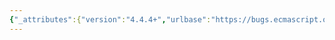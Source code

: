 ```yaml
---
{"_attributes":{"version":"4.4.4+","urlbase":"https://bugs.ecmascript.org/","maintainer":"dherman@mozilla.com"},"bug":{"bug_id":1061,"creation_ts":"2012-11-26 19:07:00 -0800","short_desc":"15.4.5 Awkward language","delta_ts":"2012-12-21 18:08:39 -0800","product":"Draft for 6th Edition","component":"editorial issue","version":"Rev 12: November 22, 2012 Draft","rep_platform":"All","op_sys":"All","bug_status":"RESOLVED","resolution":"FIXED","priority":"Normal","bug_severity":"enhancement","everconfirmed":true,"reporter":{"uid":"waldron.rick","name":"Rick Waldron"},"assigned_to":{"uid":"allen","name":"Allen Wirfs-Brock"},"cc":"waldron.rick","long_desc":[{"commentid":2860,"comment_count":0,"who":{"uid":"waldron.rick","name":"Rick Waldron"},"bug_when":"2012-11-26 19:07:26 -0800","thetext":"Description currently reads:\n\n\"Array instances are exot Array object that\"\n\nNeeds some love"},{"commentid":2969,"comment_count":1,"who":{"uid":"allen","name":"Allen Wirfs-Brock"},"bug_when":"2012-12-01 11:37:10 -0800","thetext":"fixed in rev 13 editor's draft"}]}}
---
```

